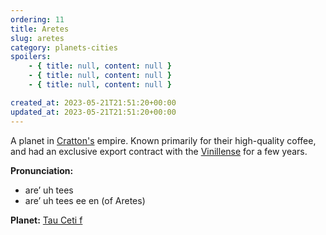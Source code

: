 ```yaml
---
ordering: 11
title: Aretes
slug: aretes
category: planets-cities
spoilers:
    - { title: null, content: null }
    - { title: null, content: null }
    - { title: null, content: null }

created_at: 2023-05-21T21:51:20+00:00
updated_at: 2023-05-21T21:51:20+00:00
---
```

A planet in [Cratton's](/category/planets-cities/cratton) empire. Known primarily for their high-quality coffee, and had an exclusive export contract with the [Vinillense](/category/spaceships/vinillense) for a few years.

**Pronunciation:**
- are’ uh tees
- are’ uh tees ee en (of Aretes)

**Planet:**
[Tau Ceti f](https://en.wikipedia.org/wiki/Tau_Ceti_f)
